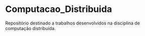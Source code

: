 # Computacao_Distribuida
Repositório destinado a trabalhos desenvolvidos na disciplina de computação distribuída.
